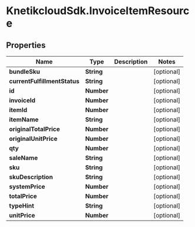 # KnetikcloudSdk.InvoiceItemResource

## Properties
Name | Type | Description | Notes
------------ | ------------- | ------------- | -------------
**bundleSku** | **String** |  | [optional] 
**currentFulfillmentStatus** | **String** |  | [optional] 
**id** | **Number** |  | [optional] 
**invoiceId** | **Number** |  | [optional] 
**itemId** | **Number** |  | [optional] 
**itemName** | **String** |  | [optional] 
**originalTotalPrice** | **Number** |  | [optional] 
**originalUnitPrice** | **Number** |  | [optional] 
**qty** | **Number** |  | [optional] 
**saleName** | **String** |  | [optional] 
**sku** | **String** |  | [optional] 
**skuDescription** | **String** |  | [optional] 
**systemPrice** | **Number** |  | [optional] 
**totalPrice** | **Number** |  | [optional] 
**typeHint** | **String** |  | [optional] 
**unitPrice** | **Number** |  | [optional] 



